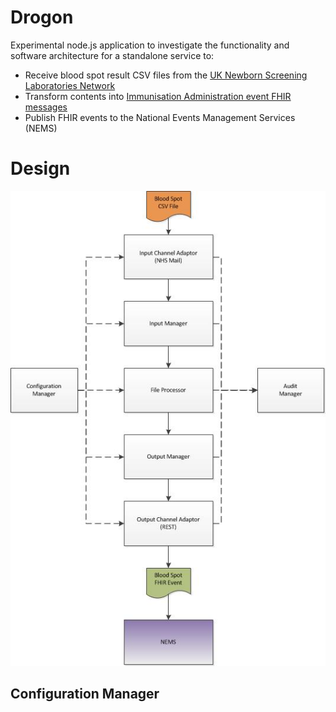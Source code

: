 # Drogon
Experimental node.js application to investigate the functionality and software architecture for a standalone service to:

* Receive blood spot result CSV files from the [UK Newborn Screening Laboratories Network](http://www.newbornscreening.org/site/index.asp)
* Transform contents into [Immunisation Administration event FHIR messages](https://nhsconnect.github.io/Digital-Child-Health/Generated/Profile.ImmunisationAdministration/Profile.ImmunisationAdministration.html)
* Publish FHIR events to the National Events Management Services (NEMS)

# Design
![](https://github.com/childhealth/Drogon/blob/master/Arch.jpg)
## Configuration Manager

